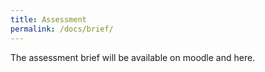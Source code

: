 ```yaml
---
title: Assessment
permalink: /docs/brief/
---
```


The assessment brief will be available on moodle and here.

